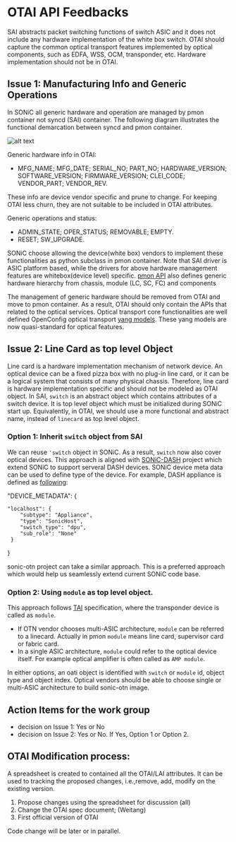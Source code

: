 # OTAI API Feedbacks

SAI abstracts packet switching functions of switch ASIC and it does not include any hardware implementation of the white box switch. OTAI should capture the common optical transport features implemented by optical components, such as EDFA, WSS, OCM, transponder, etc. Hardware implementation should not be in OTAI.

## Issue 1: Manufacturing Info and Generic Operations

In SONiC all generic hardware and operation are managed by pmon container not syncd (SAI) container. The following diagram illustrates the functional demarcation between syncd and pmon container. 

![alt text](https://github.com/jjin62/SONiC-OTN/blob/jjin/assets/pmon-vs-syncd.png?raw=true)

Generic hardware info in OTAI:
- MFG_NAME; MFG_DATE; SERIAL_NO; PART_NO; HARDWARE_VERSION; SOFTWARE_VERSION; FIRMWARE_VERSION; CLEI_CODE; VENDOR_PART; VENDOR_REV. 

These info are device vendor specific and prune to change. For keeping OTAI less churn, they are not suitable to be included in OTAI attributes.

Generic operations and status:
- ADMIN_STATE; OPER_STATUS; REMOVABLE; EMPTY.
- RESET; SW_UPGRADE.

SONiC choose allowing the device(white box) vendors to implement these functionalities as python subclass in pmon container. Note that SAI driver is ASIC platform based, while the drivers for above hardware management features are whitebox(device level) specific. [pmon API](https://github.com/sonic-net/SONiC/blob/master/doc/platform_api/new_platform_api.md) also defines generic hardware hierarchy from chassis, module (LC, SC, FC) and components

The management of generic hardware should be removed from OTAI and move to pmon container. As a result, OTAI should only contain the APIs that related to the optical services. Optical transport core functionalities are well defined OpenConfig optical transport [yang models](https://github.com/openconfig/public/tree/master/release/models/optical-transport). These yang models are now quasi-standard for optical features.

## Issue 2: Line Card as top level Object

Line card is a hardware implementation mechanism of network device. An optical device can be a fixed pizza box with no plug-in line card, or it can be a logical system that consists of many physical chassis. Therefore, line card is hardware implementation specific and should not be modeled as OTAI object. In SAI, `switch` is an abstract object which contains attributes of a switch device. It is top level object which must be initialized during SONiC start up. Equivalently, in OTAI, we should use a more functional and abstract name, instead of `linecard` as top level object.

### Option 1: Inherit `switch` object from SAI

  We can reuse `'switch` object in SONiC. As a result, `switch` now also cover optical devices. This approach is aligned with [SONiC-DASH](https://github.com/sonic-net/DASH/blob/main/documentation/general/dash-high-level-design.md) project which extend SONiC to support serveral DASH devices. SONiC device meta data can be used to define type of the device. For example, DASH appliance is defined as [following](https://github.com/sonic-net/DASH/blob/main/documentation/general/dash-sonic-hld.md):

 "DEVICE_METADATA": { 

    "localhost": {
        "subtype": "Appliance",
        "type": "SonicHost",
        "switch_type": "dpu",
        "sub_role": "None"
     }
}

sonic-otn project can take a similar approach. This is a preferred approach which would help us seamlessly extend current SONiC code base. 

### Option 2: Using `module` as top level object.  
  This approach follows [TAI](https://github.com/Telecominfraproject/oopt-tai) specification, where the transponder device is called as `module`. 
  - If OTN vendor chooses multi-ASIC architecture, `module` can be referred to a linecard. Actually in pmon `module` means line card, supervisor card or fabric card.
  - In a single ASIC architecture, `module` could refer to the optical device itself. For example optical amplifier is often called as `AMP module`.

In either options, an oati object is identified with `switch` or `module` id, object type and object index. Optical vendors should be able to choose single or multi-ASIC architecture to build sonic-otn image.
  
## Action Items for the work group

- decision on Issue 1: Yes or No
- decision on Issue 2: Yes or No. If Yes, Option 1 or Option 2.

## OTAI Modification process:
A spreadsheet is created to contained all the OTAI/LAI attributes. It can be used to tracking the proposed changes, i.e.,remove, add, modify on the existing version. 

1. Propose changes using the spreadsheet for discussion (all)
2. Change the OTAI spec document; (Weitang)
3. First official version of OTAI

Code change will be later or in parallel. 